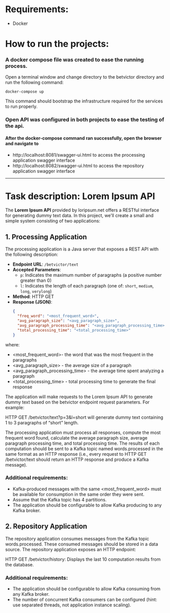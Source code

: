 # Requirements:
- Docker

# How to run the projects:
### A docker compose file was created to ease the running process.

Open a terminal window and change directory to the betvictor directory and run the following command:
```
docker-compose up
```
This command should bootstrap the infrastructure required for the services to run properly.

### Open API was configured in both projects to ease the testing of the api.
#### After the docker-compose command ran successfully, open the browser and navigate to

- http://localhost:8081/swagger-ui.html to access the processing application swagger interface
- http://localhost:8082/swagger-ui.html to access the repository application swagger interface

---

# Task description: Lorem Ipsum API
The **Lorem Ipsum API** provided by loripsum.net offers a RESTful interface for generating dummy text data. In this project, we'll create a small and simple system consisting of two applications:

## 1. Processing Application

The processing application is a Java server that exposes a REST API with the following description:

- **Endpoint URL**: `/betvictor/text`
- **Accepted Parameters**:
    - `p`: Indicates the maximum number of paragraphs (a positive number greater than 0)
    - `l`: Indicates the length of each paragraph (one of: `short`, `medium`, `long`, `verylong`)
- **Method**: HTTP GET
- **Response (JSON)**:
  ```json
  {
    "freq_word": "<most_frequent_word>",
    "avg_paragraph_size": "<avg_paragraph_size>",
    "avg_paragraph_processing_time": "<avg_paragraph_processing_time>",
    "total_processing_time": "<total_processing_time>"
  }

where:
- <most_frequent_word>- the word that was the most frequent in the paragraphs
- <avg_paragraph_size> - the average size of a paragraph
- <avg_paragraph_processing_time> - the average time spent analyzing a paragraph
- <total_processing_time> - total processing time to generate the final response

The application will make requests to the Lorem Ipsum API to generate dummy text based on the betvictor endpoint request parameters. For example:

HTTP GET /betvictor/text?p=3&l=short will generate dummy text containing 1 to 3 paragraphs of “short” length.

The processing application must process all responses, compute the most frequent word found, calculate the average paragraph size, average paragraph processing time, and total processing time. The results of each computation should be sent to a Kafka topic named words.processed in the same format as an HTTP response (i.e., every request to HTTP GET /betvictor/text should return an HTTP response and produce a Kafka message).

### Additional requirements:

- Kafka-produced messages with the same <most_frequent_word> must be available for consumption in the same order they were sent.
- Assume that the Kafka topic has 4 partitions.
- The application should be configurable to allow Kafka producing to any Kafka broker.

## 2. Repository Application
   The repository application consumes messages from the Kafka topic words.processed. These consumed messages should be stored in a data source. The repository application exposes an HTTP endpoint:

HTTP GET /betvictor/history: Displays the last 10 computation results from the database.

### Additional requirements:

- The application should be configurable to allow Kafka consuming from any Kafka broker.
- The number of concurrent Kafka consumers can be configured (hint: use separated threads, not application instance scaling).
